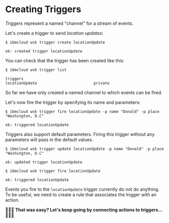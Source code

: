 # Creating Triggers

_Triggers_ represent a named "channel" for a stream of events.

Let's create a trigger to send _location updates_:

```text
$ ibmcloud wsk trigger create locationUpdate
```

```text
ok: created trigger locationUpdate
```

You can check that the trigger has been created like this:

```text
$ ibmcloud wsk trigger list
```

```text
triggers
locationUpdate                         private
```

So far we have only created a named channel to which events can be fired.

Let's now fire the trigger by specifying its name and parameters:

```text
$ ibmcloud wsk trigger fire locationUpdate -p name "Donald" -p place "Washington, D.C"
```

```text
ok: triggered locationUpdate
```

Triggers also support default parameters. Firing this trigger without any parameters will pass in the default values.

```text
$ ibmcloud wsk trigger update locationUpdate -p name "Donald" -p place "Washington, D.C"
```

```text
ok: updated trigger locationUpdate
```

```text
$ ibmcloud wsk trigger fire locationUpdate
```

```text
ok: triggered locationUpdate
```

Events you fire to the `locationUpdate` trigger currently do not do anything. To be useful, we need to create a rule that associates the trigger with an action.

🎉🎉🎉 **That was easy? Let's keep going by connecting actions to triggers…** 🎉🎉🎉

